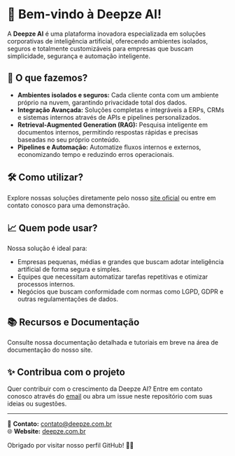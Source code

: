 # 👋 Bem-vindo à Deepze AI!

A **Deepze AI** é uma plataforma inovadora especializada em soluções corporativas de inteligência artificial, oferecendo ambientes isolados, seguros e totalmente customizáveis para empresas que buscam simplicidade, segurança e automação inteligente.

## 🚀 O que fazemos?

- **Ambientes isolados e seguros:** Cada cliente conta com um ambiente próprio na nuvem, garantindo privacidade total dos dados.
- **Integração Avançada:** Soluções completas e integráveis a ERPs, CRMs e sistemas internos através de APIs e pipelines personalizados.
- **Retrieval-Augmented Generation (RAG):** Pesquisa inteligente em documentos internos, permitindo respostas rápidas e precisas baseadas no seu próprio conteúdo.
- **Pipelines e Automação:** Automatize fluxos internos e externos, economizando tempo e reduzindo erros operacionais.

## 🛠️ Como utilizar?

Explore nossas soluções diretamente pelo nosso [site oficial](https://deepze.com.br) ou entre em contato conosco para uma demonstração.

## 📈 Quem pode usar?

Nossa solução é ideal para:
- Empresas pequenas, médias e grandes que buscam adotar inteligência artificial de forma segura e simples.
- Equipes que necessitam automatizar tarefas repetitivas e otimizar processos internos.
- Negócios que buscam conformidade com normas como LGPD, GDPR e outras regulamentações de dados.

## 📚 Recursos e Documentação

Consulte nossa documentação detalhada e tutoriais em breve na área de documentação do nosso site.

## ✨ Contribua com o projeto

Quer contribuir com o crescimento da Deepze AI? Entre em contato conosco através do [email](mailto:contato@deepze.com.br) ou abra um issue neste repositório com suas ideias ou sugestões.

---

📧 **Contato:** contato@deepze.com.br  
🌐 **Website:** [deepze.com.br](https://deepze.com.br)

Obrigado por visitar nosso perfil GitHub! 🚀✨
